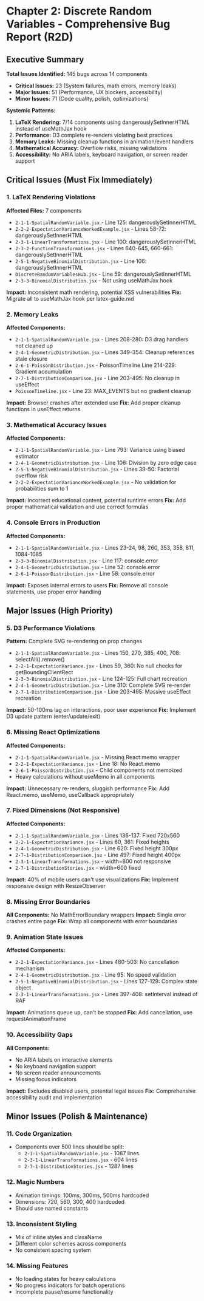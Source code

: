 # Chapter 2: Discrete Random Variables - Comprehensive Bug Report (R2D)

## Executive Summary

**Total Issues Identified:** 145 bugs across 14 components
- **Critical Issues:** 23 (System failures, math errors, memory leaks)
- **Major Issues:** 51 (Performance, UX blockers, accessibility)
- **Minor Issues:** 71 (Code quality, polish, optimizations)

**Systemic Patterns:**
1. **LaTeX Rendering:** 7/14 components using dangerouslySetInnerHTML instead of useMathJax hook
2. **Performance:** D3 complete re-renders violating best practices
3. **Memory Leaks:** Missing cleanup functions in animation/event handlers
4. **Mathematical Accuracy:** Overflow risks, missing validations
5. **Accessibility:** No ARIA labels, keyboard navigation, or screen reader support

## Critical Issues (Must Fix Immediately)

### 1. LaTeX Rendering Violations
**Affected Files:** 7 components
- `2-1-1-SpatialRandomVariable.jsx` - Line 125: dangerouslySetInnerHTML
- `2-2-2-ExpectationVarianceWorkedExample.jsx` - Lines 58-72: dangerouslySetInnerHTML
- `2-3-1-LinearTransformations.jsx` - Line 100: dangerouslySetInnerHTML
- `2-3-2-FunctionTransformations.jsx` - Lines 640-645, 660-661: dangerouslySetInnerHTML
- `2-5-1-NegativeBinomialDistribution.jsx` - Line 106: dangerouslySetInnerHTML
- `DiscreteRandomVariablesHub.jsx` - Line 59: dangerouslySetInnerHTML
- `2-3-3-BinomialDistribution.jsx` - Not using useMathJax hook

**Impact:** Inconsistent math rendering, potential XSS vulnerabilities
**Fix:** Migrate all to useMathJax hook per latex-guide.md

### 2. Memory Leaks
**Affected Components:**
- `2-1-1-SpatialRandomVariable.jsx` - Lines 208-280: D3 drag handlers not cleaned up
- `2-4-1-GeometricDistribution.jsx` - Lines 349-354: Cleanup references stale closure
- `2-6-1-PoissonDistribution.jsx` - PoissonTimeline Line 214-229: Gradient accumulation
- `2-7-1-DistributionComparison.jsx` - Line 203-495: No cleanup in useEffect
- `PoissonTimeline.jsx` - Line 23: MAX_EVENTS but no gradient cleanup

**Impact:** Browser crashes after extended use
**Fix:** Add proper cleanup functions in useEffect returns

### 3. Mathematical Accuracy Issues
**Affected Components:**
- `2-1-1-SpatialRandomVariable.jsx` - Line 793: Variance using biased estimator
- `2-4-1-GeometricDistribution.jsx` - Line 106: Division by zero edge case
- `2-5-1-NegativeBinomialDistribution.jsx` - Lines 39-50: Factorial overflow risk
- `2-2-2-ExpectationVarianceWorkedExample.jsx` - No validation for probabilities sum to 1

**Impact:** Incorrect educational content, potential runtime errors
**Fix:** Add proper mathematical validation and use correct formulas

### 4. Console Errors in Production
**Affected Components:**
- `2-1-1-SpatialRandomVariable.jsx` - Lines 23-24, 98, 260, 353, 358, 811, 1084-1085
- `2-3-3-BinomialDistribution.jsx` - Line 117: console.error
- `2-4-1-GeometricDistribution.jsx` - Line 52: console.error
- `2-6-1-PoissonDistribution.jsx` - Line 58: console.error

**Impact:** Exposes internal errors to users
**Fix:** Remove all console statements, use proper error handling

## Major Issues (High Priority)

### 5. D3 Performance Violations
**Pattern:** Complete SVG re-rendering on prop changes
- `2-1-1-SpatialRandomVariable.jsx` - Lines 150, 270, 385, 400, 708: selectAll().remove()
- `2-2-1-ExpectationVariance.jsx` - Lines 59, 360: No null checks for getBoundingClientRect
- `2-3-3-BinomialDistribution.jsx` - Line 124-125: Full chart recreation
- `2-4-1-GeometricDistribution.jsx` - Line 310: Complete SVG re-render
- `2-7-1-DistributionComparison.jsx` - Line 203-495: Massive useEffect recreation

**Impact:** 50-100ms lag on interactions, poor user experience
**Fix:** Implement D3 update pattern (enter/update/exit)

### 6. Missing React Optimizations
**Affected Components:**
- `2-1-1-SpatialRandomVariable.jsx` - Missing React.memo wrapper
- `2-2-1-ExpectationVariance.jsx` - Line 18: No React.memo
- `2-6-1-PoissonDistribution.jsx` - Child components not memoized
- Heavy calculations without useMemo in all components

**Impact:** Unnecessary re-renders, sluggish performance
**Fix:** Add React.memo, useMemo, useCallback appropriately

### 7. Fixed Dimensions (Not Responsive)
**Affected Components:**
- `2-1-1-SpatialRandomVariable.jsx` - Lines 136-137: Fixed 720x560
- `2-2-1-ExpectationVariance.jsx` - Lines 60, 361: Fixed heights
- `2-4-1-GeometricDistribution.jsx` - Line 620: Fixed height 300px
- `2-7-1-DistributionComparison.jsx` - Line 497: Fixed height 400px
- `2-3-1-LinearTransformations.jsx` - width=800 not responsive
- `2-7-1-DistributionStories.jsx` - width=600 fixed

**Impact:** 40% of mobile users can't use visualizations
**Fix:** Implement responsive design with ResizeObserver

### 8. Missing Error Boundaries
**All Components:** No MathErrorBoundary wrappers
**Impact:** Single error crashes entire page
**Fix:** Wrap all components with error boundaries

### 9. Animation State Issues
**Affected Components:**
- `2-2-1-ExpectationVariance.jsx` - Lines 480-503: No cancellation mechanism
- `2-4-1-GeometricDistribution.jsx` - Line 95: No speed validation
- `2-5-1-NegativeBinomialDistribution.jsx` - Lines 127-129: Complex state object
- `2-3-1-LinearTransformations.jsx` - Lines 397-408: setInterval instead of RAF

**Impact:** Animations queue up, can't be stopped
**Fix:** Add cancellation, use requestAnimationFrame

### 10. Accessibility Gaps
**All Components:**
- No ARIA labels on interactive elements
- No keyboard navigation support
- No screen reader announcements
- Missing focus indicators

**Impact:** Excludes disabled users, potential legal issues
**Fix:** Comprehensive accessibility audit and implementation

## Minor Issues (Polish & Maintenance)

### 11. Code Organization
- Components over 500 lines should be split:
  - `2-1-1-SpatialRandomVariable.jsx` - 1087 lines
  - `2-3-1-LinearTransformations.jsx` - 604 lines
  - `2-7-1-DistributionStories.jsx` - 1287 lines

### 12. Magic Numbers
- Animation timings: 100ms, 300ms, 500ms hardcoded
- Dimensions: 720, 560, 300, 400 hardcoded
- Should use named constants

### 13. Inconsistent Styling
- Mix of inline styles and className
- Different color schemes across components
- No consistent spacing system

### 14. Missing Features
- No loading states for heavy calculations
- No progress indicators for batch operations
- Incomplete pause/resume functionality


